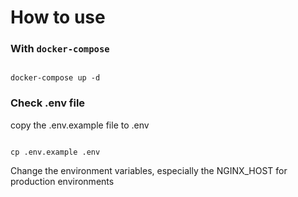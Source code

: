 # How to use

<h3>With <code>docker-compose</code></h3>
<pre><code>
docker-compose up -d
</code></pre>
<h3>Check .env file</h3>
copy the .env.example file to .env
<pre><code>
cp .env.example .env
</code></pre>
Change the environment variables, especially the NGINX_HOST for production environments
